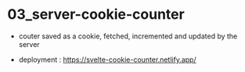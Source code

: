 # 03_server-cookie-counter

* couter saved as a cookie, fetched, incremented and updated by the server

* deployment : https://svelte-cookie-counter.netlify.app/
